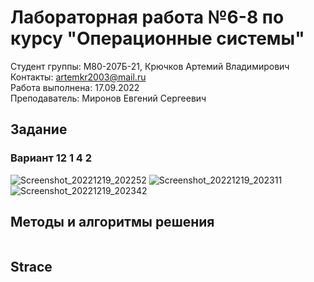 # Лабораторная работа №6-8 по курсу "Операционные системы"

Студент группы: M80-207Б-21, Крючков Артемий Владимирович\
Контакты: artemkr2003@mail.ru\
Работа выполнена: 17.09.2022\
Преподаватель: Миронов Евгений Сергеевич

## Задание

### Вариант 12 1 4 2

![Screenshot_20221219_202252](https://user-images.githubusercontent.com/86799725/208484105-223465ed-12fc-4874-bd4c-577be7569ad8.png)
![Screenshot_20221219_202311](https://user-images.githubusercontent.com/86799725/208484114-20a61d6e-9336-46a4-87c3-345f082293b6.png)
![Screenshot_20221219_202342](https://user-images.githubusercontent.com/86799725/208484121-017c384d-d223-4a70-8a17-75b3fa698fbb.png)

## Методы и алгоритмы решения

```c

```

## Strace

```txt

```
